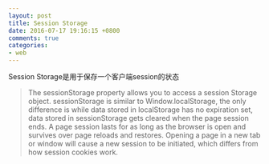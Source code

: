 ```yaml
---
layout: post
title: Session Storage
date: 2016-07-17 19:16:15 +0800
comments: true
categories:
- web
---
```


Session Storage是用于保存一个客户端session的状态

> The sessionStorage property allows you to access a session Storage object. sessionStorage is similar to Window.localStorage, the only difference is while data stored in localStorage has no expiration set, data stored in sessionStorage gets cleared when the page session ends. A page session lasts for as long as the browser is open and survives over page reloads and restores. Opening a page in a new tab or window will cause a new session to be initiated, which differs from how session cookies work.

